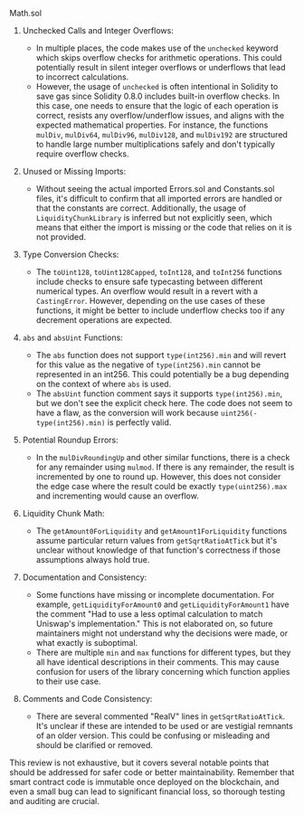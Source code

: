 Math.sol
1. Unchecked Calls and Integer Overflows:
   - In multiple places, the code makes use of the `unchecked` keyword which skips overflow checks for arithmetic operations. This could potentially result in silent integer overflows or underflows that lead to incorrect calculations.
   - However, the usage of `unchecked` is often intentional in Solidity to save gas since Solidity 0.8.0 includes built-in overflow checks. In this case, one needs to ensure that the logic of each operation is correct, resists any overflow/underflow issues, and aligns with the expected mathematical properties. For instance, the functions `mulDiv`, `mulDiv64`, `mulDiv96`, `mulDiv128`, and `mulDiv192` are structured to handle large number multiplications safely and don't typically require overflow checks.

2. Unused or Missing Imports:
   - Without seeing the actual imported Errors.sol and Constants.sol files, it's difficult to confirm that all imported errors are handled or that the constants are correct. Additionally, the usage of `LiquidityChunkLibrary` is inferred but not explicitly seen, which means that either the import is missing or the code that relies on it is not provided.

3. Type Conversion Checks:
   - The `toUint128`, `toUint128Capped`, `toInt128`, and `toInt256` functions include checks to ensure safe typecasting between different numerical types. An overflow would result in a revert with a `CastingError`. However, depending on the use cases of these functions, it might be better to include underflow checks too if any decrement operations are expected.

4. `abs` and `absUint` Functions:
   - The `abs` function does not support `type(int256).min` and will revert for this value as the negative of `type(int256).min` cannot be represented in an int256. This could potentially be a bug depending on the context of where `abs` is used.
   - The `absUint` function comment says it supports `type(int256).min`, but we don't see the explicit check here. The code does not seem to have a flaw, as the conversion will work because `uint256(-type(int256).min)` is perfectly valid.

5. Potential Roundup Errors:
   - In the `mulDivRoundingUp` and other similar functions, there is a check for any remainder using `mulmod`. If there is any remainder, the result is incremented by one to round up. However, this does not consider the edge case where the result could be exactly `type(uint256).max` and incrementing would cause an overflow.

6. Liquidity Chunk Math:
   - The `getAmount0ForLiquidity` and `getAmount1ForLiquidity` functions assume particular return values from `getSqrtRatioAtTick` but it's unclear without knowledge of that function's correctness if those assumptions always hold true.

7. Documentation and Consistency:
   - Some functions have missing or incomplete documentation. For example, `getLiquidityForAmount0` and `getLiquidityForAmount1` have the comment "Had to use a less optimal calculation to match Uniswap's implementation." This is not elaborated on, so future maintainers might not understand why the decisions were made, or what exactly is suboptimal.
   - There are multiple `min` and `max` functions for different types, but they all have identical descriptions in their comments. This may cause confusion for users of the library concerning which function applies to their use case.

8. Comments and Code Consistency:
   - There are several commented "RealV" lines in `getSqrtRatioAtTick`. It's unclear if these are intended to be used or are vestigial remnants of an older version. This could be confusing or misleading and should be clarified or removed.

This review is not exhaustive, but it covers several notable points that should be addressed for safer code or better maintainability. Remember that smart contract code is immutable once deployed on the blockchain, and even a small bug can lead to significant financial loss, so thorough testing and auditing are crucial.